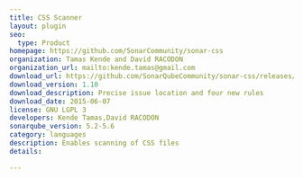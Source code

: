 ```yaml
---
title: CSS Scanner
layout: plugin
seo: 
  type: Product
homepage: https://github.com/SonarCommunity/sonar-css
organization: Tamas Kende and David RACODON
organization_url: mailto:kende.tamas@gmail.com
download_url: https://github.com/SonarQubeCommunity/sonar-css/releases/download/1.10/sonar-css-plugin.jar
download_version: 1.10
download_description: Precise issue location and four new rules
download_date: 2015-06-07
license: GNU LGPL 3
developers: Kende Tamas,David RACODON
sonarqube_version: 5.2-5.6
category: languages
description: Enables scanning of CSS files
details: 

---
```

